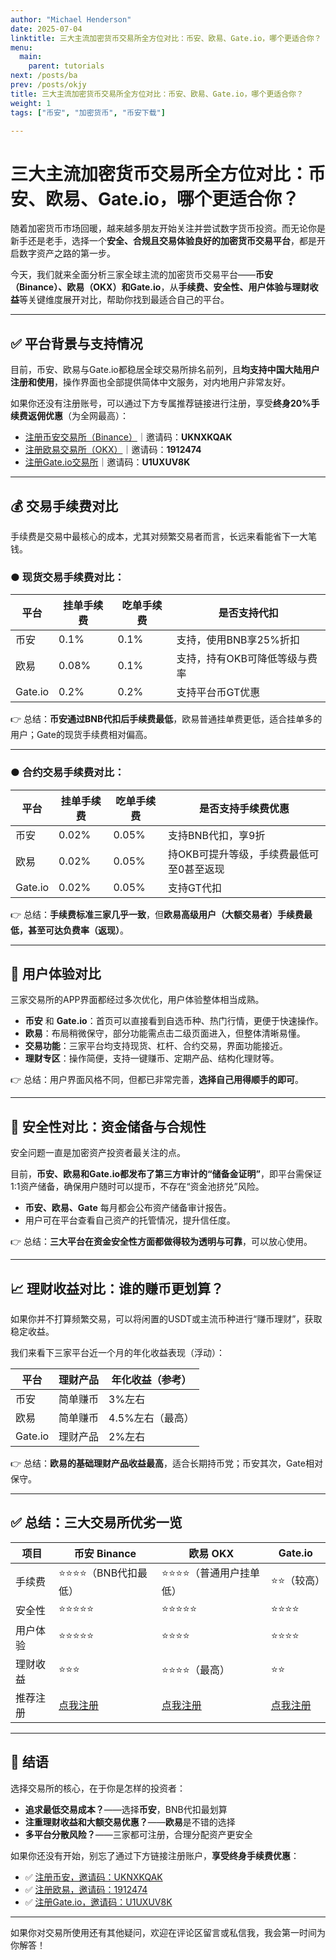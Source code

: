 ```yaml
---
author: "Michael Henderson"
date: 2025-07-04
linktitle: 三大主流加密货币交易所全方位对比：币安、欧易、Gate.io，哪个更适合你？
menu:
  main:
    parent: tutorials
next: /posts/ba
prev: /posts/okjy
title: 三大主流加密货币交易所全方位对比：币安、欧易、Gate.io，哪个更适合你？
weight: 1
tags: ["币安", "加密货币", "币安下载"]

---
```


# 三大主流加密货币交易所全方位对比：币安、欧易、Gate.io，哪个更适合你？

随着加密货币市场回暖，越来越多朋友开始关注并尝试数字货币投资。而无论你是新手还是老手，选择一个**安全、合规且交易体验良好的加密货币交易平台**，都是开启数字资产之路的第一步。

今天，我们就来全面分析三家全球主流的加密货币交易平台——**币安（Binance）、欧易（OKX）和Gate.io**，从**手续费、安全性、用户体验与理财收益**等关键维度展开对比，帮助你找到最适合自己的平台。

---

## ✅ 平台背景与支持情况

目前，币安、欧易与Gate.io都稳居全球交易所排名前列，且**均支持中国大陆用户注册和使用**，操作界面也全部提供简体中文服务，对内地用户非常友好。

如果你还没有注册账号，可以通过下方专属推荐链接进行注册，享受**终身20%手续费返佣优惠**（为全网最高）：

* [注册币安交易所（Binance）](https://www.binance.com/join?ref=UKNXKQAK)｜邀请码：**UKNXKQAK**
* [注册欧易交易所（OKX）](https://okx.com/join/1912474)｜邀请码：**1912474**
* [注册Gate.io交易所](https://www.gate.io/signup/U1UXUV8K?ref_type=103)｜邀请码：**U1UXUV8K**

---

## 💰 交易手续费对比

手续费是交易中最核心的成本，尤其对频繁交易者而言，长远来看能省下一大笔钱。

### ● 现货交易手续费对比：

| 平台      | 挂单手续费 | 吃单手续费 | 是否支持代扣           |
| ------- | ----- | ----- | ---------------- |
| 币安      | 0.1%  | 0.1%  | 支持，使用BNB享25%折扣   |
| 欧易      | 0.08% | 0.1%  | 支持，持有OKB可降低等级与费率 |
| Gate.io | 0.2%  | 0.2%  | 支持平台币GT优惠        |

👉 总结：**币安通过BNB代扣后手续费最低**，欧易普通挂单费更低，适合挂单多的用户；Gate的现货手续费相对偏高。

---

### ● 合约交易手续费对比：

| 平台      | 挂单手续费 | 吃单手续费 | 是否支持手续费优惠              |
| ------- | ----- | ----- | ---------------------- |
| 币安      | 0.02% | 0.05% | 支持BNB代扣，享9折            |
| 欧易      | 0.02% | 0.05% | 持OKB可提升等级，手续费最低可至0甚至返现 |
| Gate.io | 0.02% | 0.05% | 支持GT代扣                 |

👉 总结：**手续费标准三家几乎一致**，但**欧易高级用户（大额交易者）手续费最低，甚至可达负费率（返现）**。

---

## 📱 用户体验对比

三家交易所的APP界面都经过多次优化，用户体验整体相当成熟。

* **币安** 和 **Gate.io**：首页可以直接看到自选币种、热门行情，更便于快速操作。
* **欧易**：布局稍微保守，部分功能需点击二级页面进入，但整体清晰易懂。
* **交易功能**：三家平台均支持现货、杠杆、合约交易，界面功能接近。
* **理财专区**：操作简便，支持一键赚币、定期产品、结构化理财等。

👉 总结：用户界面风格不同，但都已非常完善，**选择自己用得顺手的即可**。

---

## 🔐 安全性对比：资金储备与合规性

安全问题一直是加密资产投资者最关注的点。

目前，**币安、欧易和Gate.io都发布了第三方审计的“储备金证明”**，即平台需保证1:1资产储备，确保用户随时可以提币，不存在“资金池挤兑”风险。

* **币安、欧易、Gate** 每月都会公布资产储备审计报告。
* 用户可在平台查看自己资产的托管情况，提升信任度。

👉 总结：**三大平台在资金安全性方面都做得较为透明与可靠**，可以放心使用。

---

## 📈 理财收益对比：谁的赚币更划算？

如果你并不打算频繁交易，可以将闲置的USDT或主流币种进行“赚币理财”，获取稳定收益。

我们来看下三家平台近一个月的年化收益表现（浮动）：

| 平台      | 理财产品 | 年化收益（参考）   |
| ------- | ---- | ---------- |
| 币安      | 简单赚币 | 3%左右       |
| 欧易      | 简单赚币 | 4.5%左右（最高） |
| Gate.io | 理财产品 | 2%左右       |

👉 总结：**欧易的基础理财产品收益最高**，适合长期持币党；币安其次，Gate相对保守。

---

## ✅ 总结：三大交易所优劣一览

| 项目   | 币安 Binance                                        | 欧易 OKX                                                     | Gate.io                                                  |
| ---- | ------------------------------------------------- | ---------------------------------------------------------- | -------------------------------------------------------- |
| 手续费  | ⭐⭐⭐⭐（BNB代扣最低）                                     | ⭐⭐⭐⭐（普通用户挂单低）                                              | ⭐⭐（较高）                                                   |
| 安全性  | ⭐⭐⭐⭐⭐                                             | ⭐⭐⭐⭐⭐                                                      | ⭐⭐⭐⭐                                                     |
| 用户体验 | ⭐⭐⭐⭐⭐                                             | ⭐⭐⭐⭐                                                       | ⭐⭐⭐⭐                                                     |
| 理财收益 | ⭐⭐⭐                                               | ⭐⭐⭐⭐（最高）                                                   | ⭐⭐                                                       |
| 推荐注册 | [点我注册](https://www.binance.com/join?ref=UKNXKQAK) | [点我注册](https://okx.com/join/1912474) | [点我注册](https://www.gate.io/signup/U1UXUV8K?ref_type=103) |

---

## 🎯 结语

选择交易所的核心，在于你是怎样的投资者：

* **追求最低交易成本？**——选择**币安**，BNB代扣最划算
* **注重理财收益和大额交易优惠？**——**欧易**是不错的选择
* **多平台分散风险？**——三家都可注册，合理分配资产更安全

如果你还没有开始，别忘了通过下方链接注册账户，**享受终身手续费优惠**：

* ✅ [注册币安，邀请码：UKNXKQAK](https://www.binance.com/join?ref=UKNXKQAK)
* ✅ [注册欧易，邀请码：1912474](https://okx.com/join/1912474)
* ✅ [注册Gate.io，邀请码：U1UXUV8K](https://www.gate.io/signup/U1UXUV8K?ref_type=103)

---

如果你对交易所使用还有其他疑问，欢迎在评论区留言或私信我，我会第一时间为你解答！
